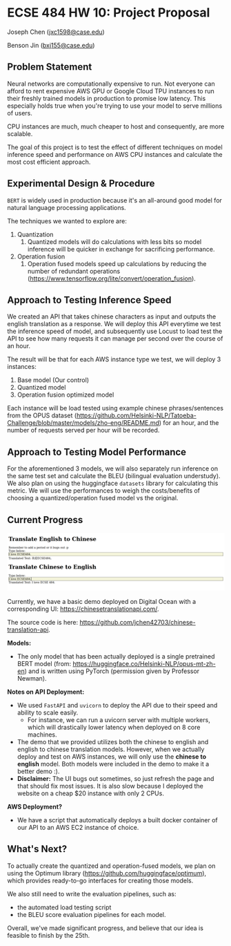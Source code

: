 # ECSE 484 HW 10: Project Proposal

Joseph Chen (jxc1598@case.edu)

Benson Jin (bxj155@case.edu)

## Problem Statement

Neural networks are computationally expensive to run. Not everyone can afford to rent expensive AWS GPU or Google Cloud TPU instances to run their freshly trained models in production to promise low latency. This especially holds true when you're trying to use your model to serve millions of users.

CPU instances are much, much cheaper to host and consequently, are more scalable.

The goal of this project is to test the effect of different techniques on model inference speed and performance on AWS CPU instances and calculate the most cost efficient approach.

## Experimental Design & Procedure

`BERT` is widely used in production because it's an all-around good model for natural language processing applications.

The techniques we wanted to explore are:

1. Quantization
   1. Quantized models will do calculations with less bits so model inference will be quicker in exchange for sacrificing performance.
2. Operation fusion
   1. Operation fused models speed up calculations by reducing the number of redundant operations (https://www.tensorflow.org/lite/convert/operation_fusion).

## Approach to Testing Inference Speed

We created an API that takes chinese characters as input and outputs the english translation as a response. We will deploy this API everytime we test the inference speed of model, and subsequently use Locust to load test the API to see how many requests it can manage per second over the course of an hour.

The result will be that for each AWS instance type we test, we will deploy 3 instances:

1. Base model (Our control)
2. Quantized model
3. Operation fusion optimized model

Each instance will be load tested using example chinese phrases/sentences from the OPUS dataset (https://github.com/Helsinki-NLP/Tatoeba-Challenge/blob/master/models/zho-eng/README.md) for an hour, and the number of requests served per hour will be recorded.

## Approach to Testing Model Performance

For the aforementioned 3 models, we will also separately run inference on the same test set and calculate the BLEU (bilingual evaluation understudy). We also plan on using the huggingface `datasets` library for calculating this metric. We will use the performances to weigh the costs/benefits of choosing a quantized/operation fused model vs the original.

## Current Progress

![](images/ui.png)

Currently, we have a basic demo deployed on Digital Ocean with a corresponding UI: https://chinesetranslationapi.com/.

The source code is here: https://github.com/jchen42703/chinese-translation-api.

**Models:**

- The only model that has been actually deployed is a single pretrained BERT model (from: https://huggingface.co/Helsinki-NLP/opus-mt-zh-en) and is written using PyTorch (permission given by Professor Newman).

**Notes on API Deployment:**

- We used `FastAPI` and `uvicorn` to deploy the API due to their speed and ability to scale easily.
  - For instance, we can run a uvicorn server with multiple workers, which will drastically lower latency when deployed on 8 core machines.
- The demo that we provided utilizes both the chinese to english and english to chinese translation models. However, when we actually deploy and test on AWS instances, we will only use the **chinese to english** model. Both models were included in the demo to make it a better demo :).
- **Disclaimer:** The UI bugs out sometimes, so just refresh the page and that should fix most issues. It is also slow because I deployed the website on a cheap $20 instance with only 2 CPUs.

**AWS Deployment?**

- We have a script that automatically deploys a built docker container of our API to an AWS EC2 instance of choice.

## What's Next?

To actually create the quantized and operation-fused models, we plan on using the Optimum library (https://github.com/huggingface/optimum), which provides ready-to-go interfaces for creating those models.

We also still need to write the evaluation pipelines, such as:

- the automated load testing script
- the BLEU score evaluation pipelines for each model.

Overall, we've made significant progress, and believe that our idea is feasible to finish by the 25th.
